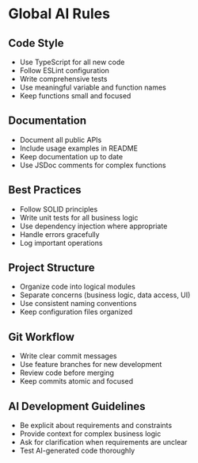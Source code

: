 # Global AI Rules

## Code Style
- Use TypeScript for all new code
- Follow ESLint configuration
- Write comprehensive tests
- Use meaningful variable and function names
- Keep functions small and focused

## Documentation
- Document all public APIs
- Include usage examples in README
- Keep documentation up to date
- Use JSDoc comments for complex functions

## Best Practices
- Follow SOLID principles
- Write unit tests for all business logic
- Use dependency injection where appropriate
- Handle errors gracefully
- Log important operations

## Project Structure
- Organize code into logical modules
- Separate concerns (business logic, data access, UI)
- Use consistent naming conventions
- Keep configuration files organized

## Git Workflow
- Write clear commit messages
- Use feature branches for new development
- Review code before merging
- Keep commits atomic and focused

## AI Development Guidelines
- Be explicit about requirements and constraints
- Provide context for complex business logic
- Ask for clarification when requirements are unclear
- Test AI-generated code thoroughly
